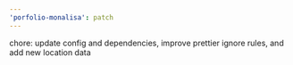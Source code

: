 ```yaml
---
'porfolio-monalisa': patch
---
```


chore: update config and dependencies, improve prettier ignore rules, and add new location data
